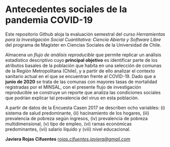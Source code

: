 # Antecedentes sociales de la pandemia COVID-19

Este repositorio Github aloja la evaluación semestral del curso *Herramientas para la Investigación Social Cuantitativa: Ciencia Abierta y Software Libre* del programa de Magíster en Ciencias Sociales de la Universidad de Chile.

Almacena un *flujo de análisis reproducible* que permite replicar un análisis estadístico descriptivo cuyo **principal objetivo** es identificar parte de los atributos basales de la población que habita en una selección de comunas de la Región Metropolitana (Chile), y a partir de ello analizar el contexto sanitario actual en el que se encuentran frente al COVID-19. Dado que a **junio de 2020** se trata de las comunas con mayores tasas de mortalidad registradas por el MINSAL, con el presente flujo de investigación reproducible se construye un reporte que analiza las condiciones sociales que podrían explicar tal prevalencia del virus en esta población.

A partir de datos de la Encuesta Casen 2017 se describen ocho variables: (i) sistema de salud predominante, (ii) hacinamiento de los hogares, (iii) prevalencia de pobreza según ingresos, (iv) prevalencia de pobreza multidimensional, (v) tipo de empleo, (vi) ramas económicas predominantes, (vii) salario líquido y (viii) nivel educacional.

**Javiera Rojas Cifuentes**
[*rojas.cifuentes.javiera@gmail.com*](rojas.cifuentes.javiera@gmail.com)
